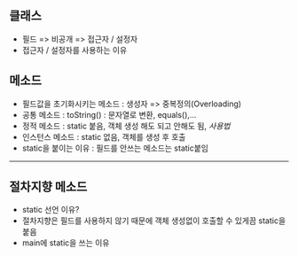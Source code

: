 ## 클래스
- 필드 => 비공개 => 접근자 / 설정자
- 접근자 / 설정자를 사용하는 이유
## 메소드
- 필드값을 초기화시키는 메소드 : 생성자 => 중복정의(Overloading)
- 공통 메소드 : toString() : 문자열로 변환, equals(),...
- 정적 메소드 : static 붙음, 객체 생성 해도 되고 안해도 됨, *사용법*
- 인스턴스 메소드 : static 없음, 객체를 생성 후 호출
- static을 붙이는 이유 : 필드를 안쓰는 메소드는 static붙임

<hr>

## 절차지향 메소드
- static 선언 이유?
- 절차지향은 필드를 사용하지 않기 때문에 객체 생성없이 호출할 수 있게끔 static을 붙음
- main에 static을 쓰는 이유
